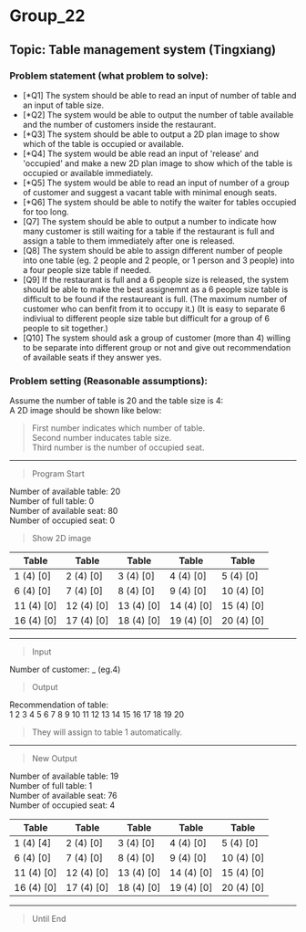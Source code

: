 # Group_22

## Topic: Table management system (Tingxiang)

### Problem statement (what problem to solve):

- [*Q1] The system should be able to read an input of number of table and an input of table size.  
- [*Q2] The system would be able to output the number of table available and the number of customers inside the restaurant.  
- [*Q3] The system should be able to output a 2D plan image to show which of the table is occupied or available.  
- [*Q4] The system would be able read an input of 'release' and 'occupied' and make a new 2D plan image to show which of the table is occupied or available immediately.  
- [*Q5] The system would be able to read an input of number of a group of customer and suggest a vacant table with minimal enough seats.
- [*Q6] The system should be able to notify the waiter for tables occupied for too long.  
- [Q7] The system should be able to output a number to indicate how many customer is still waiting for a table if the restaurant is full and assign a table to them immediately after one is released.  
- [Q8] The system should be able to assign different number of people into one table (eg. 2 people and 2 people, or 1 person and 3 people) into a four people size table if needed.
- [Q9] If the restaurant is full and a 6 people size is released, the system should be able to make the best assignemnt as a 6 people size table is difficult to be found if the restaureant is full. (The maximum number of customer who can benfit from it to occupy it.) (It is easy to separate 6 indiviual to different people size table but difficult for a group of 6 people to sit together.)  
- [Q10] The system should ask a group of customer (more than 4) willing to be separate into different group or not and give out recommendation of available seats if they answer yes.  


### Problem setting (Reasonable assumptions):  

Assume the number of table is 20 and the table size is 4:  
A 2D image should be shown like below:  

> First number indicates which number of table.  
> Second number inducates table size.  
> Third number is the number of occupied seat.
---  
> Program Start

Number of available table: 20  
Number of full table: 0  
Number of available seat: 80  
Number of occupied seat: 0  

> Show 2D image

Table | Table | Table | Table | Table
------------ | ------------- | ------------- | ------------- | -------------
1 (4) [0] | 2 (4) [0] | 3 (4) [0] | 4 (4) [0] | 5 (4) [0]
6 (4) [0] | 7 (4) [0] | 8 (4) [0] | 9 (4) [0] | 10 (4) [0]
11 (4) [0] | 12 (4) [0] | 13 (4) [0] | 14 (4) [0] | 15 (4) [0]
16 (4) [0] | 17 (4) [0] | 18 (4) [0] | 19 (4) [0] | 20 (4) [0]

---

> Input  

Number of customer: _ (eg.4)  
> Output  

Recommendation of table:  
1 2 3 4 5 6 7 8 9 10 11 12 13 14 15 16 17 18 19 20  
> They will assign to table 1 automatically.

---

> New Output

Number of available table: 19  
Number of full table: 1  
Number of available seat: 76  
Number of occupied seat: 4  

Table | Table | Table | Table | Table
------------ | ------------- | ------------- | ------------- | -------------
1 (4) [4] | 2 (4) [0] | 3 (4) [0] | 4 (4) [0] | 5 (4) [0]
6 (4) [0] | 7 (4) [0] | 8 (4) [0] | 9 (4) [0] | 10 (4) [0]
11 (4) [0] | 12 (4) [0] | 13 (4) [0] | 14 (4) [0] | 15 (4) [0]
16 (4) [0] | 17 (4) [0] | 18 (4) [0] | 19 (4) [0] | 20 (4) [0]

---

> Until End

